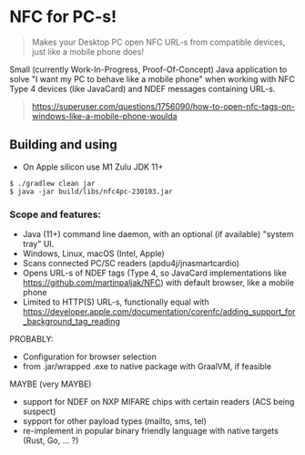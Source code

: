 # NFC for PC-s!
> Makes your Desktop PC open NFC URL-s from compatible devices, just like a mobile phone does!

Small (currently Work-In-Progress, Proof-Of-Concept) Java application to solve "I want my PC to behave like a mobile phone" when working with NFC Type 4 devices (like JavaCard) and NDEF messages containing URL-s.

> https://superuser.com/questions/1756090/how-to-open-nfc-tags-on-windows-like-a-mobile-phone-woulda

## Building and using
- On Apple silicon use M1 Zulu JDK 11+
```
$ ./gradlew clean jar
$ java -jar build/libs/nfc4pc-230103.jar
```


### Scope and features:
- Java (11+) command line daemon, with an optional (if available) "system tray" UI.
- Windows, Linux, macOS (Intel, Apple)
- Scans connected PC/SC readers (apdu4j/jnasmartcardio)
- Opens URL-s of NDEF tags (Type 4, so JavaCard implementations like https://github.com/martinpaljak/NFC) with default browser, like a mobile phone
- Limited to HTTP(S) URL-s, functionally equal with https://developer.apple.com/documentation/corenfc/adding_support_for_background_tag_reading

PROBABLY:
- Configuration for browser selection
- from .jar/wrapped .exe to native package with GraalVM, if feasible

MAYBE (very MAYBE)
- support for NDEF on NXP MIFARE chips with certain readers (ACS being suspect)
- sypport for other payload types (mailto, sms, tel)
- re-implement in popular binary friendly language with native targets (Rust, Go, ... ?)
